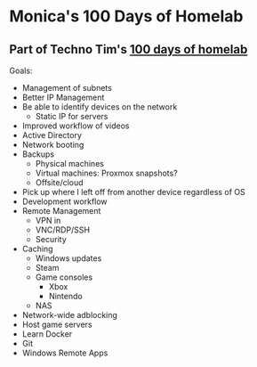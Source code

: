# Monica's 100 Days of Homelab
## Part of Techno Tim's [100 days of homelab](https://www.youtube.com/watch?v=bwDVW_ifkBU)

Goals:
 - Management of subnets
 - Better IP Management
 - Be able to identify devices on the network
    - Static IP for servers
 - Improved workflow of videos
 - Active Directory
 - Network booting
 - Backups
    - Physical machines
    - Virtual machines: Proxmox snapshots?
    - Offsite/cloud
 - Pick up where I left off from another device regardless of OS
 - Development workflow
 - Remote Management
    - VPN in
    - VNC/RDP/SSH
    - Security
 - Caching
    - Windows updates
    - Steam
    - Game consoles
        - Xbox
        - Nintendo
    - NAS
 - Network-wide adblocking
 - Host game servers
 - Learn Docker
 - Git
 - Windows Remote Apps